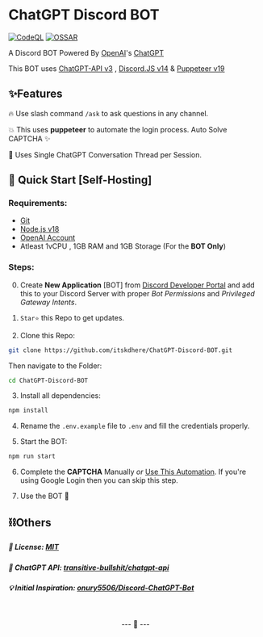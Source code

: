 # ChatGPT Discord BOT
[![CodeQL](https://github.com/itskdhere/ChatGPT-Discord-BOT/actions/workflows/codeql.yml/badge.svg?branch=main)](https://github.com/itskdhere/ChatGPT-Discord-BOT/actions/workflows/codeql.yml)
[![OSSAR](https://github.com/itskdhere/ChatGPT-Discord-BOT/actions/workflows/ossar.yml/badge.svg?branch=main)](https://github.com/itskdhere/ChatGPT-Discord-BOT/actions/workflows/ossar.yml)
<!-- [![Dependency Review](https://github.com/itskdhere/ChatGPT-Discord-BOT/actions/workflows/dependency-review.yml/badge.svg?branch=main)](https://github.com/itskdhere/ChatGPT-Discord-BOT/actions/workflows/dependency-review.yml) -->

A Discord BOT Powered By [OpenAI](https://openai.com/)'s [ChatGPT](https://chat.openai.com)

This BOT uses [ChatGPT-API v3](https://github.com/transitive-bullshit/chatgpt-api) , [Discord.JS v14](https://github.com/discordjs/discord.js) & [Puppeteer v19](https://github.com/puppeteer/puppeteer)

## ✨Features 
 🔥 Use slash command `/ask` to ask questions in any channel.
 
 💥 This uses **puppeteer** to automate the login process. Auto Solve CAPTCHA ✨
 
 🔑 Uses Single ChatGPT Conversation Thread per Session.
 
<!--🔑 Directly DM the bot to get answer/response privately, Send `reset` to start a new thread.(Disabled)-->

 ## 📡 Quick Start [Self-Hosting] 
### Requirements:
 - [Git](https://git-scm.com/)
 - [Node.js v18](https://nodejs.org/)
 - [OpenAI Account](https://chat.openai.com/)
 - Atleast 1vCPU , 1GB RAM and 1GB Storage (For the **BOT Only**)

### Steps:
0. Create **New Application** [BOT] from [Discord Developer Portal](https://discord.com/developers/applications) and add this to your Discord Server with proper *Bot Permissions* and *Privileged Gateway Intents*.

1. `Star⭐` this Repo to get updates. 

2. Clone this Repo:
```bash
git clone https://github.com/itskdhere/ChatGPT-Discord-BOT.git
```
Then navigate to the Folder:
```bash
cd ChatGPT-Discord-BOT
```

3. Install all dependencies: 
```bash
npm install
```

4. Rename the `.env.example` file to `.env` and fill the credentials properly. 

5. Start the BOT: 
```bash
npm run start
```
6. Complete the **CAPTCHA** Manually *or* [Use This Automation](https://github.com/transitive-bullshit/chatgpt-api#captchas). If you're using Google Login then you can skip this step.

7. Use the BOT 🎉


## ⛓Others
##### 📝 License: [MIT](https://github.com/itskdhere/ChatGPT-Discord-BOT/blob/main/LICENSE)
##### 🔋 ChatGPT API: [transitive-bullshit/chatgpt-api](https://github.com/transitive-bullshit/chatgpt-api)
##### 💡 Initial Inspiration:  [onury5506/Discord-ChatGPT-Bot](https://github.com/onury5506/Discord-ChatGPT-Bot)

<br>
<p align='center'>
--- 🙂 ---
</p>
